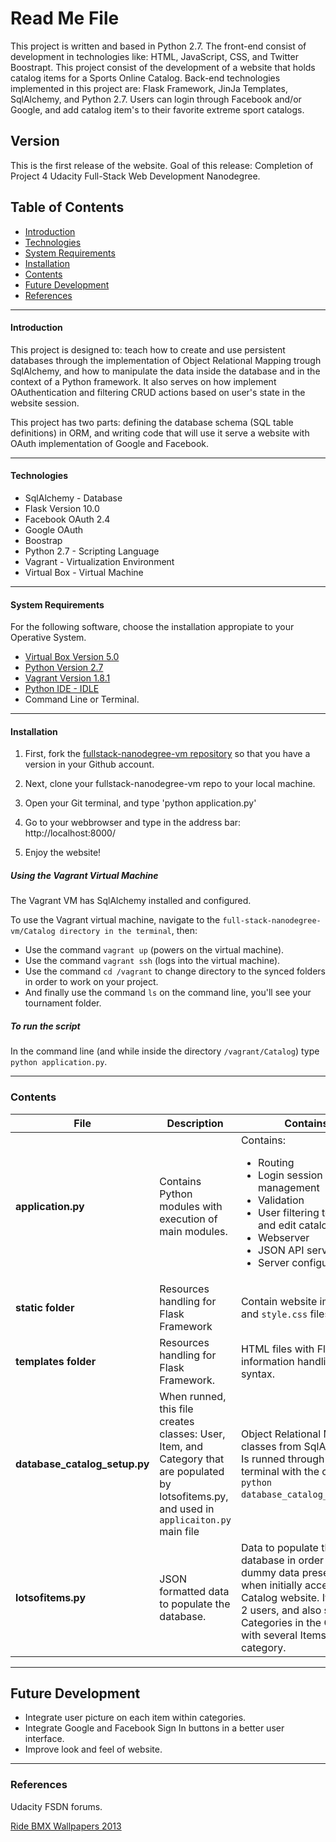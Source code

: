 # Read Me File 

This project is written and based in Python 2.7. The front-end consist of development in technologies like: HTML, JavaScript, CSS, and Twitter Boostrapt. This project consist of the development of a website that holds catalog items for a Sports Online Catalog. Back-end technologies implemented in this project are:  Flask Framework, JinJa Templates, SqlAlchemy, and Python 2.7. Users can login through Facebook and/or Google, and add catalog item's to their favorite extreme sport catalogs.  

## Version
This is the first release of the website.
Goal of this release:  Completion of Project 4 Udacity Full-Stack Web Development Nanodegree.

## Table of Contents
- [Introduction](#introduction)
- [Technologies](#technologies)
- [System Requirements](#system-requirements)
- [Installation](#installation)
- [Contents](#contents)
- [Future Development](#future-development)
- [References](#references)

---
#### Introduction

This project is designed to: teach how to create and use persistent databases through the implementation of Object Relational Mapping trough SqlAlchemy, and how to manipulate the data inside the database and in the context of a Python framework.  It also serves on how implement OAuthentication and filtering CRUD actions based on user's state in the website session.

 This project has two parts: defining the database schema (SQL table definitions) in ORM, and writing code that will use it serve a website with OAuth implementation of Google and Facebook.

---
#### Technologies
-  SqlAlchemy - Database
-  Flask Version 10.0
-  Facebook OAuth 2.4
-  Google OAuth
-  Boostrap
-  Python 2.7 - Scripting Language
-  Vagrant - Virtualization Environment
-  Virtual Box - Virtual Machine

---
#### System Requirements
For the following software, choose the installation appropiate to your Operative System.
- [Virtual Box Version 5.0](https://www.virtualbox.org/wiki/Downloads)
- [Python Version 2.7](https://www.python.org/downloads/)
- [Vagrant Version 1.8.1](https://www.vagrantup.com/downloads.html)
- [Python IDE - IDLE](https://docs.python.org/3/library/idle.html)
- Command Line or Terminal.

---
#### Installation
1. First, fork the [fullstack-nanodegree-vm repository](#https://www.google.com/url?q=http://github.com/udacity/fullstack-nanodegree-vm&sa=D&ust=1458487900160000&usg=AFQjCNHBQhACq_wS9zRVL9hdU0GzvSaU2w) so that you have a version in your Github account.

2. Next, clone your fullstack-nanodegree-vm repo to your local machine.

3. Open your Git terminal, and type 'python application.py'

4. Go to your webbrowser and type in the address bar:  http://localhost:8000/

5. Enjoy the website!

##### Using the Vagrant Virtual Machine

The Vagrant VM has SqlAlchemy installed and configured.

To use the Vagrant virtual machine, navigate to the `full-stack-nanodegree-vm/Catalog directory in the terminal`, then:
- Use the command `vagrant up` (powers on the virtual machine).
- Use the command `vagrant ssh` (logs into the virtual machine). 
- Use the command `cd /vagrant` to change directory to the synced folders in order to work on your project.
- And finally use the command `ls` on the command line, you'll see your tournament folder.

##### To run the script

In the command line (and while inside the directory `/vagrant/Catalog`) type `python application.py`.

---
### Contents

File | Description | Contains
--- | --- | ---
**application.py**| Contains Python modules with execution of main modules.| Contains:  <ul> <li>Routing</li><li> Login session management</li><li>Validation</li><li> User filtering to create and edit catalog items</li><li>Webserver</li><li> JSON API service</li><li>Server configuration.</li>
**static folder**| Resources handling for Flask Framework | Contain website images, and `style.css` files.
**templates folder** | Resources handling for Flask Framework. |  HTML files with Flask information handling syntax.
**database_catalog_setup.py**| When runned, this file creates classes: User, Item, and Category that are populated by lotsofitems.py, and used in `applicaiton.py` main file| Object Relational Mapper classes from SqlAlchemy. Is runned through the terminal with the command: `python database_catalog_setup.py`.
**lotsofitems.py**| JSON formatted data to populate the database. | Data to populate the database in order to have dummy data presented when initially accessing the Catalog website. It contains 2 users, and also several Categories in the Catalog with several Items in each category.

---

## Future Development
- Integrate user picture on each item within categories.
- Integrate Google and Facebook Sign In buttons in a better user interface.
- Improve look and feel of website.

---

### References

Udacity FSDN forums.

[Ride BMX Wallpapers 2013](#http://bikeandtrike.com/about/why-should-you-race-bmx-pg369.htm)


